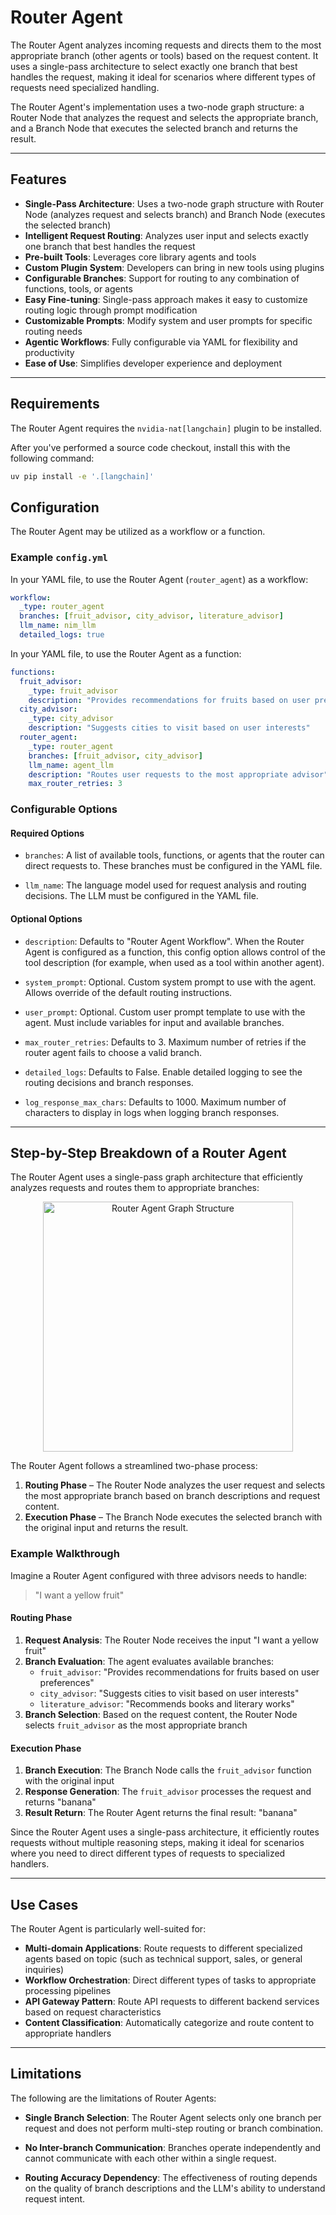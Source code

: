 <!--
SPDX-FileCopyrightText: Copyright (c) 2025, NVIDIA CORPORATION & AFFILIATES. All rights reserved.
SPDX-License-Identifier: Apache-2.0

Licensed under the Apache License, Version 2.0 (the "License");
you may not use this file except in compliance with the License.
You may obtain a copy of the License at

http://www.apache.org/licenses/LICENSE-2.0

Unless required by applicable law or agreed to in writing, software
distributed under the License is distributed on an "AS IS" BASIS,
WITHOUT WARRANTIES OR CONDITIONS OF ANY KIND, either express or implied.
See the License for the specific language governing permissions and
limitations under the License.
-->

# Router Agent

The Router Agent analyzes incoming requests and directs them to the most appropriate branch (other agents or tools) based on the request content. It uses a single-pass architecture to select exactly one branch that best handles the request, making it ideal for scenarios where different types of requests need specialized handling.

The Router Agent's implementation uses a two-node graph structure: a Router Node that analyzes the request and selects the appropriate branch, and a Branch Node that executes the selected branch and returns the result.

---

## Features
- **Single-Pass Architecture**: Uses a two-node graph structure with Router Node (analyzes request and selects branch) and Branch Node (executes the selected branch)
- **Intelligent Request Routing**: Analyzes user input and selects exactly one branch that best handles the request
- **Pre-built Tools**: Leverages core library agents and tools
- **Custom Plugin System**: Developers can bring in new tools using plugins
- **Configurable Branches**: Support for routing to any combination of functions, tools, or agents
- **Easy Fine-tuning**: Single-pass approach makes it easy to customize routing logic through prompt modification
- **Customizable Prompts**: Modify system and user prompts for specific routing needs
- **Agentic Workflows**: Fully configurable via YAML for flexibility and productivity
- **Ease of Use**: Simplifies developer experience and deployment

---

## Requirements
The Router Agent requires the `nvidia-nat[langchain]` plugin to be installed.

After you've performed a source code checkout, install this with the following command:

```bash
uv pip install -e '.[langchain]'
```

## Configuration

The Router Agent may be utilized as a workflow or a function.

### Example `config.yml`
In your YAML file, to use the Router Agent (`router_agent`) as a workflow:
```yaml
workflow:
  _type: router_agent
  branches: [fruit_advisor, city_advisor, literature_advisor]
  llm_name: nim_llm
  detailed_logs: true
```

In your YAML file, to use the Router Agent as a function:
```yaml
functions:
  fruit_advisor:
    _type: fruit_advisor
    description: "Provides recommendations for fruits based on user preferences"
  city_advisor:
    _type: city_advisor
    description: "Suggests cities to visit based on user interests"
  router_agent:
    _type: router_agent
    branches: [fruit_advisor, city_advisor]
    llm_name: agent_llm
    description: "Routes user requests to the most appropriate advisor"
    max_router_retries: 3
```

### Configurable Options

#### Required Options

* `branches`: A list of available tools, functions, or agents that the router can direct requests to. These branches must be configured in the YAML file.

* `llm_name`: The language model used for request analysis and routing decisions. The LLM must be configured in the YAML file.

#### Optional Options

* `description`: Defaults to "Router Agent Workflow". When the Router Agent is configured as a function, this config option allows control of the tool description (for example, when used as a tool within another agent).

* `system_prompt`: Optional. Custom system prompt to use with the agent. Allows override of the default routing instructions.

* `user_prompt`: Optional. Custom user prompt template to use with the agent. Must include variables for input and available branches.

* `max_router_retries`: Defaults to 3. Maximum number of retries if the router agent fails to choose a valid branch.

* `detailed_logs`: Defaults to False. Enable detailed logging to see the routing decisions and branch responses.

* `log_response_max_chars`: Defaults to 1000. Maximum number of characters to display in logs when logging branch responses.

---

## Step-by-Step Breakdown of a Router Agent
The Router Agent uses a single-pass graph architecture that efficiently analyzes requests and routes them to appropriate branches:

<div align="center">
<img src="../../_static/router_agent.png" alt="Router Agent Graph Structure" width="400" style="max-width: 100%; height: auto;">
</div>

The Router Agent follows a streamlined two-phase process:

1. **Routing Phase** – The Router Node analyzes the user request and selects the most appropriate branch based on branch descriptions and request content.
2. **Execution Phase** – The Branch Node executes the selected branch with the original input and returns the result.

### Example Walkthrough

Imagine a Router Agent configured with three advisors needs to handle:

> "I want a yellow fruit"

#### Routing Phase
1. **Request Analysis**: The Router Node receives the input "I want a yellow fruit"
2. **Branch Evaluation**: The agent evaluates available branches:
   - `fruit_advisor`: "Provides recommendations for fruits based on user preferences"
   - `city_advisor`: "Suggests cities to visit based on user interests"
   - `literature_advisor`: "Recommends books and literary works"
3. **Branch Selection**: Based on the request content, the Router Node selects `fruit_advisor` as the most appropriate branch

#### Execution Phase
1. **Branch Execution**: The Branch Node calls the `fruit_advisor` function with the original input
2. **Response Generation**: The `fruit_advisor` processes the request and returns "banana"
3. **Result Return**: The Router Agent returns the final result: "banana"

Since the Router Agent uses a single-pass architecture, it efficiently routes requests without multiple reasoning steps, making it ideal for scenarios where you need to direct different types of requests to specialized handlers.

---

## Use Cases

The Router Agent is particularly well-suited for:

* **Multi-domain Applications**: Route requests to different specialized agents based on topic (such as technical support, sales, or general inquiries)
* **Workflow Orchestration**: Direct different types of tasks to appropriate processing pipelines
* **API Gateway Pattern**: Route API requests to different backend services based on request characteristics
* **Content Classification**: Automatically categorize and route content to appropriate handlers

---

## Limitations

The following are the limitations of Router Agents:

* **Single Branch Selection**: The Router Agent selects only one branch per request and does not perform multi-step routing or branch combination.

* **No Inter-branch Communication**: Branches operate independently and cannot communicate with each other within a single request.

* **Routing Accuracy Dependency**: The effectiveness of routing depends on the quality of branch descriptions and the LLM's ability to understand request intent.
